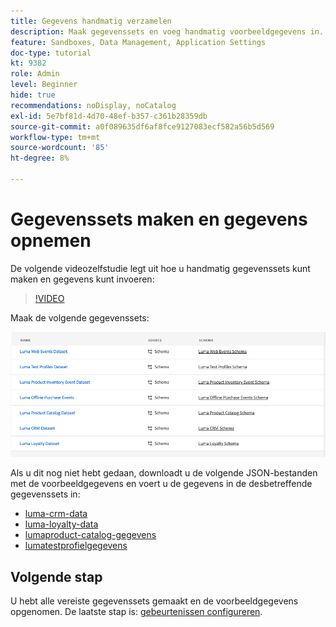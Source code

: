 ```yaml
---
title: Gegevens handmatig verzamelen
description: Maak gegevenssets en voeg handmatig voorbeeldgegevens in.
feature: Sandboxes, Data Management, Application Settings
doc-type: tutorial
kt: 9382
role: Admin
level: Beginner
hide: true
recommendations: noDisplay, noCatalog
exl-id: 5e7bf81d-4d70-48ef-b357-c361b28359db
source-git-commit: a0f089635df6af8fce9127083ecf582a56b5d569
workflow-type: tm+mt
source-wordcount: '85'
ht-degree: 8%

---
```


# Gegevenssets maken en gegevens opnemen

De volgende videozelfstudie legt uit hoe u handmatig gegevenssets kunt maken en gegevens kunt invoeren:

>[!VIDEO](https://video.tv.adobe.com/v/334293?quality=12)


Maak de volgende gegevenssets:

![Gegevenssets maken](/help/tutorial-configure-a-training-sandbox/assets/datasets.png)

Als u dit nog niet hebt gedaan, downloadt u de volgende JSON-bestanden met de voorbeeldgegevens en voert u de gegevens in de desbetreffende gegevenssets in:

* [luma-crm-data](/help/tutorial-configure-a-training-sandbox/assets/luma-data/luma-crm-data.json)
* [luma-loyalty-data](/help/tutorial-configure-a-training-sandbox/assets/luma-data/luma-loyalty-data.json)
* [lumaproduct-catalog-gegevens](/help/tutorial-configure-a-training-sandbox/assets/luma-data/luma-product-catalog-data.json)
* [lumatestprofielgegevens](/help/tutorial-configure-a-training-sandbox/assets/luma-data/luma-test-profiles-data.json)

## Volgende stap

U hebt alle vereiste gegevenssets gemaakt en de voorbeeldgegevens opgenomen. De laatste stap is: [gebeurtenissen configureren](/help/tutorial-configure-a-training-sandbox/configure-events.md).
